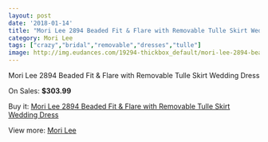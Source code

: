 ```yaml
---
layout: post
date: '2018-01-14'
title: "Mori Lee 2894 Beaded Fit & Flare with Removable Tulle Skirt Wedding Dress"
category: Mori Lee
tags: ["crazy","bridal","removable","dresses","tulle"]
image: http://img.eudances.com/19294-thickbox_default/mori-lee-2894-beaded-fit-flare-with-removable-tulle-skirt-wedding-dress.jpg
---
```

Mori Lee 2894 Beaded Fit & Flare with Removable Tulle Skirt Wedding Dress

On Sales: **$303.99**
<a href="https://www.eudances.com/en/mori-lee/5744-mori-lee-2894-beaded-fit-flare-with-removable-tulle-skirt-wedding-dress.html"><amp-img layout="responsive" width="600" height="600" src="//img.eudances.com/19294-thickbox_default/mori-lee-2894-beaded-fit-flare-with-removable-tulle-skirt-wedding-dress.jpg" alt="Mori Lee 2894 Beaded Fit & Flare with Removable Tulle Skirt Wedding Dress 0" /></a>
<a href="https://www.eudances.com/en/mori-lee/5744-mori-lee-2894-beaded-fit-flare-with-removable-tulle-skirt-wedding-dress.html"><amp-img layout="responsive" width="600" height="600" src="//img.eudances.com/19298-thickbox_default/mori-lee-2894-beaded-fit-flare-with-removable-tulle-skirt-wedding-dress.jpg" alt="Mori Lee 2894 Beaded Fit & Flare with Removable Tulle Skirt Wedding Dress 1" /></a>
<a href="https://www.eudances.com/en/mori-lee/5744-mori-lee-2894-beaded-fit-flare-with-removable-tulle-skirt-wedding-dress.html"><amp-img layout="responsive" width="600" height="600" src="//img.eudances.com/19297-thickbox_default/mori-lee-2894-beaded-fit-flare-with-removable-tulle-skirt-wedding-dress.jpg" alt="Mori Lee 2894 Beaded Fit & Flare with Removable Tulle Skirt Wedding Dress 2" /></a>
<a href="https://www.eudances.com/en/mori-lee/5744-mori-lee-2894-beaded-fit-flare-with-removable-tulle-skirt-wedding-dress.html"><amp-img layout="responsive" width="600" height="600" src="//img.eudances.com/19296-thickbox_default/mori-lee-2894-beaded-fit-flare-with-removable-tulle-skirt-wedding-dress.jpg" alt="Mori Lee 2894 Beaded Fit & Flare with Removable Tulle Skirt Wedding Dress 3" /></a>
<a href="https://www.eudances.com/en/mori-lee/5744-mori-lee-2894-beaded-fit-flare-with-removable-tulle-skirt-wedding-dress.html"><amp-img layout="responsive" width="600" height="600" src="//img.eudances.com/19295-thickbox_default/mori-lee-2894-beaded-fit-flare-with-removable-tulle-skirt-wedding-dress.jpg" alt="Mori Lee 2894 Beaded Fit & Flare with Removable Tulle Skirt Wedding Dress 4" /></a>

Buy it: [Mori Lee 2894 Beaded Fit & Flare with Removable Tulle Skirt Wedding Dress](https://www.eudances.com/en/mori-lee/5744-mori-lee-2894-beaded-fit-flare-with-removable-tulle-skirt-wedding-dress.html "Mori Lee 2894 Beaded Fit & Flare with Removable Tulle Skirt Wedding Dress")

View more: [Mori Lee](https://www.eudances.com/en/9-mori-lee "Mori Lee")